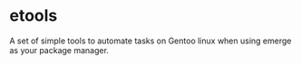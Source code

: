 # etools

A set of simple tools to automate tasks on Gentoo linux when using emerge as your package manager.
